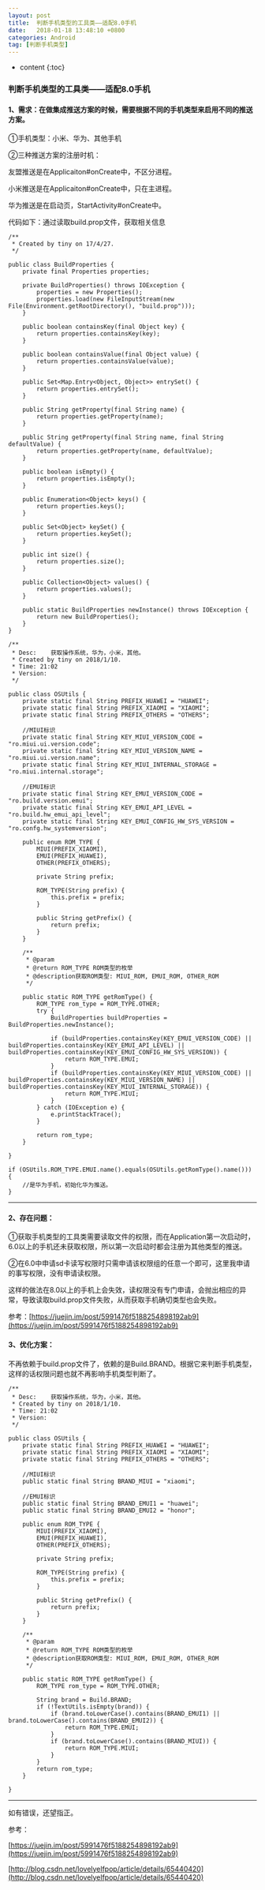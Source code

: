 ```yaml
---
layout: post
title:  判断手机类型的工具类——适配8.0手机
date:   2018-01-18 13:48:10 +0800
categories: Android
tag: [判断手机类型]
---
```


* content
{:toc}



### 判断手机类型的工具类——适配8.0手机
#### 1、需求：在做集成推送方案的时候，需要根据不同的手机类型来启用不同的推送方案。
①手机类型：小米、华为、其他手机

②三种推送方案的注册时机：

友盟推送是在Applicaiton#onCreate中，不区分进程。

小米推送是在Applicaiton#onCreate中，只在主进程。

华为推送是在启动页，StartActivity#onCreate中。

代码如下：通过读取build.prop文件，获取相关信息

```
/**
 * Created by tiny on 17/4/27.
 */

public class BuildProperties {
    private final Properties properties;

    private BuildProperties() throws IOException {
        properties = new Properties();
        properties.load(new FileInputStream(new File(Environment.getRootDirectory(), "build.prop")));
    }

    public boolean containsKey(final Object key) {
        return properties.containsKey(key);
    }

    public boolean containsValue(final Object value) {
        return properties.containsValue(value);
    }

    public Set<Map.Entry<Object, Object>> entrySet() {
        return properties.entrySet();
    }

    public String getProperty(final String name) {
        return properties.getProperty(name);
    }

    public String getProperty(final String name, final String defaultValue) {
        return properties.getProperty(name, defaultValue);
    }

    public boolean isEmpty() {
        return properties.isEmpty();
    }

    public Enumeration<Object> keys() {
        return properties.keys();
    }

    public Set<Object> keySet() {
        return properties.keySet();
    }

    public int size() {
        return properties.size();
    }

    public Collection<Object> values() {
        return properties.values();
    }

    public static BuildProperties newInstance() throws IOException {
        return new BuildProperties();
    }
}
```

```
/**
 * Desc:    获取操作系统，华为，小米，其他。
 * Created by tiny on 2018/1/10.
 * Time: 21:02
 * Version:
 */

public class OSUtils {
    private static final String PREFIX_HUAWEI = "HUAWEI";
    private static final String PREFIX_XIAOMI = "XIAOMI";
    private static final String PREFIX_OTHERS = "OTHERS";

    //MIUI标识
    private static final String KEY_MIUI_VERSION_CODE = "ro.miui.ui.version.code";
    private static final String KEY_MIUI_VERSION_NAME = "ro.miui.ui.version.name";
    private static final String KEY_MIUI_INTERNAL_STORAGE = "ro.miui.internal.storage";

    //EMUI标识
    private static final String KEY_EMUI_VERSION_CODE = "ro.build.version.emui";
    private static final String KEY_EMUI_API_LEVEL = "ro.build.hw_emui_api_level";
    private static final String KEY_EMUI_CONFIG_HW_SYS_VERSION = "ro.confg.hw_systemversion";

    public enum ROM_TYPE {
        MIUI(PREFIX_XIAOMI),
        EMUI(PREFIX_HUAWEI),
        OTHER(PREFIX_OTHERS);

        private String prefix;

        ROM_TYPE(String prefix) {
            this.prefix = prefix;
        }

        public String getPrefix() {
            return prefix;
        }
    }

    /**
     * @param
     * @return ROM_TYPE ROM类型的枚举
     * @description获取ROM类型: MIUI_ROM, EMUI_ROM, OTHER_ROM
     */

    public static ROM_TYPE getRomType() {
        ROM_TYPE rom_type = ROM_TYPE.OTHER;
        try {
            BuildProperties buildProperties = BuildProperties.newInstance();

            if (buildProperties.containsKey(KEY_EMUI_VERSION_CODE) || buildProperties.containsKey(KEY_EMUI_API_LEVEL) || buildProperties.containsKey(KEY_EMUI_CONFIG_HW_SYS_VERSION)) {
                return ROM_TYPE.EMUI;
            }
            if (buildProperties.containsKey(KEY_MIUI_VERSION_CODE) || buildProperties.containsKey(KEY_MIUI_VERSION_NAME) || buildProperties.containsKey(KEY_MIUI_INTERNAL_STORAGE)) {
                return ROM_TYPE.MIUI;
            }
        } catch (IOException e) {
            e.printStackTrace();
        }

        return rom_type;
    }

}
```

```
if (OSUtils.ROM_TYPE.EMUI.name().equals(OSUtils.getRomType().name())) {
    //是华为手机，初始化华为推送。
}
```
-------------------
#### 2、存在问题：
①获取手机类型的工具类需要读取文件的权限，而在Application第一次启动时，6.0以上的手机还未获取权限，所以第一次启动时都会注册为其他类型的推送。

②在6.0中申请sd卡读写权限时只需申请该权限组的任意一个即可，这里我申请的事写权限，没有申请读权限。

这样的做法在8.0以上的手机上会失效，读权限没有专门申请，会抛出相应的异常，导致读取build.prop文件失败，从而获取手机确切类型也会失败。

参考：[https://juejin.im/post/5991476f5188254898192ab9](https://juejin.im/post/5991476f5188254898192ab9)

#### 3、优化方案：
不再依赖于build.prop文件了，依赖的是Build.BRAND。根据它来判断手机类型，这样的话权限问题也就不再影响手机类型判断了。

```
/**
 * Desc:    获取操作系统，华为，小米，其他。
 * Created by tiny on 2018/1/10.
 * Time: 21:02
 * Version:
 */

public class OSUtils {
    private static final String PREFIX_HUAWEI = "HUAWEI";
    private static final String PREFIX_XIAOMI = "XIAOMI";
    private static final String PREFIX_OTHERS = "OTHERS";

    //MIUI标识
    public static final String BRAND_MIUI = "xiaomi";

    //EMUI标识
    public static final String BRAND_EMUI1 = "huawei";
    public static final String BRAND_EMUI2 = "honor";

    public enum ROM_TYPE {
        MIUI(PREFIX_XIAOMI),
        EMUI(PREFIX_HUAWEI),
        OTHER(PREFIX_OTHERS);

        private String prefix;

        ROM_TYPE(String prefix) {
            this.prefix = prefix;
        }

        public String getPrefix() {
            return prefix;
        }
    }

    /**
     * @param
     * @return ROM_TYPE ROM类型的枚举
     * @description获取ROM类型: MIUI_ROM, EMUI_ROM, OTHER_ROM
     */

    public static ROM_TYPE getRomType() {
        ROM_TYPE rom_type = ROM_TYPE.OTHER;

        String brand = Build.BRAND;
        if (!TextUtils.isEmpty(brand)) {
            if (brand.toLowerCase().contains(BRAND_EMUI1) || brand.toLowerCase().contains(BRAND_EMUI2)) {
                return ROM_TYPE.EMUI;
            }
            if (brand.toLowerCase().contains(BRAND_MIUI)) {
                return ROM_TYPE.MIUI;
            }
        }
        return rom_type;
    }

}
```
---------

如有错误，还望指正。

参考：

[https://juejin.im/post/5991476f5188254898192ab9](https://juejin.im/post/5991476f5188254898192ab9)

[http://blog.csdn.net/lovelyelfpop/article/details/65440420](http://blog.csdn.net/lovelyelfpop/article/details/65440420)

